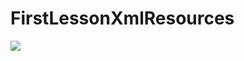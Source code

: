 # FirstLessonXmlResources
<p align="left">
<img src="https://user-images.githubusercontent.com/108148690/224422329-d5a1995a-6450-46b9-a4cd-e32d72ff37aa.jpeg"/>
</p>
